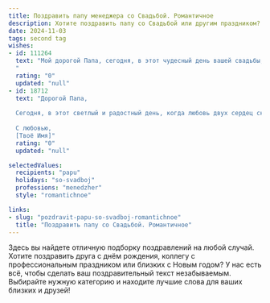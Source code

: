 ```yaml
---
title: Поздравить папу менеджера со Свадьбой. Романтичное
description: Хотите поздравить папу со Свадьбой или другим праздником? Наш ИИ создаст незабываемое поздравление, а вы обязательно выделитесь среди других.  
date: 2024-11-03
tags: second tag
wishes:
- id: 111264
  text: "Мой дорогой Папа, сегодня, в этот чудесный день вашей свадьбы, я хочу выразить вам всю свою любовь и восхищение.  Вы – прекрасный менеджер своей жизни, мастерски управляющий ею так, чтобы рядом всегда была ваша любимая жена.  Пусть ваша любовь будет вечной, нежной и яркой, как самый красивый бриллиант.  Поздравляю вас с этим замечательным событием!  Пусть каждый день вашей совместной жизни будет полон счастья, нежности и взаимопонимания.  С годовщиной свадьбы!
  "
  rating: "0"
  updated: "null"
- id: 18712
  text: "Дорогой Папа,
  
  Сегодня, в этот светлый и радостный день, когда любовь двух сердец скрепляется узами брака, я хочу поздравить тебя с этим прекрасным праздником! Твоя новая роль как мужа и, конечно же, как менеджер, который всегда знает, как достичь поставленных целей, вдохновляет и восхищает. Пусть ваш союз будет наполнен нежными чувствами, взаимопониманием и поддержкой. Желаю, чтобы каждый день, проведенный вместе, приносил вам новые радости и счастливые моменты. С днём свадьбы!
  
  С любовью,
  [Твоё Имя]"
  rating: "0"
  updated: "null"

selectedValues:
  recipients: "papu"
  holidays: "so-svadboj"
  professions: "menedzher"
  style: "romantichnoe"

links:
- slug: "pozdravit-papu-so-svadboj-romantichnoe"
  title: "Поздравить папу со Свадьбой. Романтичное"
---
```


Здесь вы найдете отличную подборку поздравлений на любой случай.
Хотите поздравить друга с днём рождения, коллегу с профессиональным праздником или близких с Новым годом? У нас есть всё, чтобы сделать ваш поздравительный текст незабываемым. Выбирайте нужную категорию и находите лучшие слова для ваших близких и друзей!
